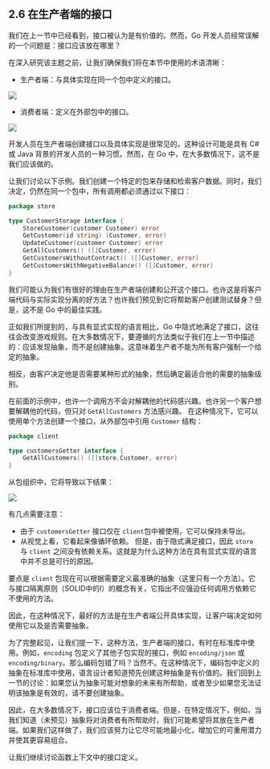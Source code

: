 ## 2.6 在生产者端的接口

我们在上一节中已经看到，接口被认为是有价值的。然而，Go 开发人员经常误解的一个问题是：接口应该放在哪里？

在深入研究该主题之前，让我们确保我们将在本节中使用的术语清晰：

* 生产者端：与具体实现在同一个包中定义的接口。

![](https://img.exciting.net.cn/27.png)

* 消费者端：定义在外部包中的接口。

![](https://img.exciting.net.cn/28.png)

开发人员在生产者端创建接口以及具体实现是很常见的。这种设计可能是具有 C# 或 Java 背景的开发人员的一种习惯。然而，在 Go 中，在大多数情况下，这不是我们应该做的。

让我们讨论以下示例。我们创建一个特定的包来存储和检索客户数据。同时，我们决定，仍然在同一个包中，所有调用都必须通过以下接口：

```go
package store

type CustomerStorage interface {
    StoreCustomer(customer Customer) error
    GetCustomer(id string) (Customer, error)
    UpdateCustomer(customer Customer) error
    GetAllCustomers() ([]Customer, error)
    GetCustomersWithoutContract() ([]Customer, error)
    GetCustomersWithNegativeBalance() ([]Customer, error)
}
```

我们可能认为我们有很好的理由在生产者端创建和公开这个接口。也许这是将客户端代码与实际实现分离的好方法？也许我们预见到它将帮助客户创建测试替身？但是，这不是 Go 中的最佳实践。

正如我们所提到的，与具有显式实现的语言相比，Go 中隐式地满足了接口，这往往会改变游戏规则。在大多数情况下，要遵循的方法类似于我们在上一节中描述的：应该发现抽象，而不是创建抽象。这意味着生产者不能为所有客户强制一个给定的抽象。

相反，由客户决定他是否需要某种形式的抽象，然后确定最适合他的需要的抽象级别。

在前面的示例中，也许一个调用方不会对解耦他的代码感兴趣。也许另一个客户想要解耦他的代码，但只对 `GetAllCustomers` 方法感兴趣。 在这种情况下，它可以使用单个方法创建一个接口，从外部包中引用 `Customer` 结构：

```go
package client

type customersGetter interface {
    GetAllCustomers() ([]store.Customer, error)
}
```

从包组织中，它将导致以下结果：

![](https://img.exciting.net.cn/29.png)

有几点需要注意：

* 由于 `customersGetter` 接口仅在 `client`包中被使用，它可以保持未导出。
* 从视觉上看，它看起来像循环依赖。 但是，由于隐式满足接口，因此 `store` 与 `client` 之间没有依赖关系。这就是为什么这种方法在具有显式实现的语言中并不总是可行的原因。

要点是 `client` 包现在可以根据需要定义最准确的抽象（这里只有一个方法）。它与接口隔离原则（SOLID中的I）的概念有关，它指出不应强迫任何调用方依赖它不使用的方法。

因此，在这种情况下，最好的方法是在生产者端公开具体实现，让客户端决定如何使用它以及是否需要抽象。

为了完整起见，让我们提一下，这种方法，生产者端的接口，有时在标准库中使用。例如，`encoding` 包定义了其他子包实现的接口，例如 `encoding/json` 或 `encoding/binary`。那么编码包错了吗？当然不。在这种情况下，编码包中定义的抽象在标准库中使用，语言设计者知道预先创建这种抽象是有价值的。我们回到上一节的讨论：如果您认为抽象可能对想象的未来有所帮助，或者至少如果您无法证明该抽象是有效的，请不要创建抽象。

因此，在大多数情况下，接口应该位于消费者端。但是，在特定情况下，例如，当我们知道（未预见）抽象将对消费者有所帮助时，我们可能希望将其放在生产者端。如果我们这样做了，我们应该努力让它尽可能地最小化，增加它的可重用潜力并使其更容易组合。

让我们继续讨论函数上下文中的接口定义。